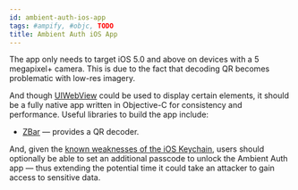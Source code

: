 ```yaml
---
id: ambient-auth-ios-app
tags: #ampify, #objc, TODO
title: Ambient Auth iOS App
---
```


The app only needs to target iOS 5.0 and above on devices with a 5 megapixel+ camera. This is due to the fact that decoding QR becomes problematic with low-res imagery.

And though [UIWebView](http://developer.apple.com/library/ios/#DOCUMENTATION/StringsTextFonts/Conceptual/TextAndWebiPhoneOS/DisplayWebContent/DisplayWebContent.html) could be used to display certain elements, it should be a fully native app written in Objective-C for consistency and performance. Useful libraries to build the app include:

* [ZBar](http://zbar.sourceforge.net/) — provides a QR decoder.

And, given the [known weaknesses of the iOS Keychain](http://sit.sit.fraunhofer.de/studies/en/sc-iphone-passwords-faq.pdf), users should optionally be able to set an additional passcode to unlock the Ambient Auth app — thus extending the potential time it could take an attacker to gain access to sensitive data.